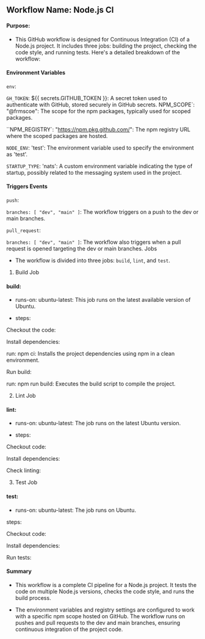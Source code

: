 ## Workflow Name: Node.js CI

#### Purpose:

- This GitHub workflow is designed for Continuous Integration (CI) of a Node.js project. It includes three jobs: building the project, checking the code style, and running tests. Here's a detailed breakdown of the workflow:

#### Environment Variables

`env`:

`GH_TOKEN`: ${{ secrets.GITHUB_TOKEN }}: A secret token used to authenticate with GitHub, stored securely in GitHub secrets.
NPM_SCOPE`: "@frmscoe": The scope for the npm packages, typically used for scoped packages.

``NPM_REGISTRY`: "https://npm.pkg.github.com/": The npm registry URL where the scoped packages are hosted.

`NODE_ENV`: 'test': The environment variable used to specify the environment as 'test'.

`STARTUP_TYPE`: 'nats': A custom environment variable indicating the type of startup, possibly related to the messaging system used in the project.

#### Triggers Events

`push`:

`branches: [ "dev", "main" ]`: The workflow triggers on a push to the dev or main branches.

`pull_request`:

`branches: [ "dev", "main" ]`: The workflow also triggers when a pull request is opened targeting the dev or main branches.
Jobs

- The workflow is divided into three jobs: `build`, `lint`, and `test`.

1. Build Job

#### build:

- runs-on: ubuntu-latest: This job runs on the latest available version of Ubuntu.

- steps:

Checkout the code:

Install dependencies:

run: npm ci: Installs the project dependencies using npm in a clean environment.

Run build:

run: npm run build: Executes the build script to compile the project.

2. Lint Job

#### lint:

- runs-on: ubuntu-latest: The job runs on the latest Ubuntu version.

- steps:

Checkout code:

Install dependencies:

Check linting:

3. Test Job

#### test:

- runs-on: ubuntu-latest: The job runs on Ubuntu.

steps:

Checkout code:

Install dependencies:

Run tests:

#### Summary

- This workflow is a complete CI pipeline for a Node.js project. It tests the code on multiple Node.js versions, checks the code style, and runs the build process. 

- The environment variables and registry settings are configured to work with a specific npm scope hosted on GitHub. The workflow runs on pushes and pull requests to the dev and main branches, ensuring continuous integration of the project code.
